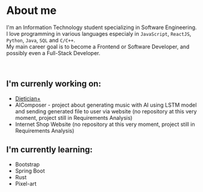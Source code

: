 # About me
I'm an Information Technology student specializing in Software Engineering.<br>
I love programming in various languages especialy in `JavaScript`, `ReactJS`, `Python`, `Java`, `SQL` and `C/C++`.<br>
My main career goal is to become a Frontend or Software Developer, and possibly even a Full-Stack Developer.

<br>

## I'm currenly working on:
* [Dietician+](https://github.com/BartlomiejJaruga/dietician_plus)
* AIComposer - project about generating music with AI using LSTM model and sending generated file to user via website (no repository at this very moment, project still in Requirements Analysis)
* Internet Shop Website (no repository at this very moment, project still in Requirements Analysis)

## I'm currently learning:
* Bootstrap
* Spring Boot
* Rust
* Pixel-art

<!--
**BartlomiejJaruga/BartlomiejJaruga** is a ✨ _special_ ✨ repository because its `README.md` (this file) appears on your GitHub profile.

Here are some ideas to get you started:

- 🔭 I’m currently working on ...
- 🌱 I’m currently learning ...
- 👯 I’m looking to collaborate on ...
- 🤔 I’m looking for help with ...
- 💬 Ask me about ...
- 📫 How to reach me: ...
- 😄 Pronouns: ...
- ⚡ Fun fact: ...
-->
